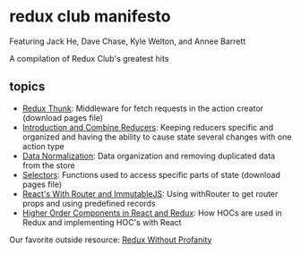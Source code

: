 # redux club manifesto

Featuring Jack He, Dave Chase, Kyle Welton, and Annee Barrett

A compilation of Redux Club's greatest hits

## topics
 - <a href="./THUNK NOTES.pages">Redux Thunk</a>: Middleware for fetch requests in the action creator (download pages file)
 - <a href="https://github.com/RachelSa/advanced-redux-part-one">Introduction and Combine Reducers</a>: Keeping reducers specific and organized and having the ability to cause state several changes with one action type
 - <a href="https://github.com/anneeb/references/blob/master/Normalization.md">Data Normalization</a>: Data organization and removing duplicated data from the store
 - <a href="./Redux Selectors.pages">Selectors</a>: Functions used to access specific parts of state (download pages file)
 - <a href="https://github.com/RachelSa/advanced-redux-part-two">React's With Router and ImmutableJS</a>: Using withRouter to get router props and using predefined records
 - <a href="https://github.com/asolace/HOC">Higher Order Components in React and Redux</a>: How HOCs are used in Redux and implementing HOC's with React
 
 Our favorite outside resource: <a href="https://tonyhb.gitbooks.io/redux-without-profanity/content/normalizer.html">Redux Without Profanity</a>

